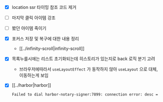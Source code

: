 - [X] location ssr 타이밍 참조 코드 제거
- [ ] 마지막 클릭 아이템 강조
- [ ] 봤던 아이템 죽이기
- [X] 포커스 저장 및 복구에 대한 내용 정리
  + [[../infinity-scroll|infinity-scroll]]
- [X] 목록누를시에는 리스트 초기화되는데 히스토리가 있는지로 back 로직 분기 고려
  - 브라우저에따라서 `useLayoutEffect` 가 동작하지 않아 `useLayout` 으로 대체, 이동하는게 보임
- [X] [[../harbor|harbor]]
  ```sh 
  Failed to dial harbor-notary-signer:7899: connection error: desc = "transport: x509: certificate has expired or is not yet valid: current time
  ```

